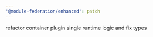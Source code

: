 ```yaml
---
'@module-federation/enhanced': patch
---
```


refactor container plugin single runtime logic and fix types
